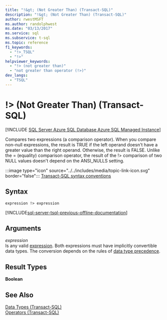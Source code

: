 ```yaml
---
title: "!&gt; (Not Greater Than) (Transact-SQL)"
description: "!&gt; (Not Greater Than) (Transact-SQL)"
author: rwestMSFT
ms.author: randolphwest
ms.date: "03/13/2017"
ms.service: sql
ms.subservice: t-sql
ms.topic: reference
f1_keywords:
  - "!>_TSQL"
  - "!>"
helpviewer_keywords:
  - "!> (not greater than)"
  - "not greater than operator (!>)"
dev_langs:
  - "TSQL"
---
```


# !&gt; (Not Greater Than) (Transact-SQL)

[!INCLUDE [SQL Server Azure SQL Database Azure SQL Managed Instance](../../includes/applies-to-version/sql-asdb-asdbmi.md)]

Compares two expressions (a comparison operator). When you compare non-null expressions, the result is TRUE if the left operand doesn't have a greater value than the right operand. Otherwise, the result is FALSE. Unlike the = (equality) comparison operator, the result of the !> comparison of two NULL values doesn't depend on the ANSI_NULLS setting.  
  
:::image type="icon" source="../../includes/media/topic-link-icon.svg" border="false"::: [Transact-SQL syntax conventions](../../t-sql/language-elements/transact-sql-syntax-conventions-transact-sql.md)  
  
## Syntax  
  
```syntaxsql 
expression !> expression  
```  
  
[!INCLUDE[sql-server-tsql-previous-offline-documentation](../../includes/sql-server-tsql-previous-offline-documentation.md)]

## Arguments
 *expression*  
 Is any valid [expression](../../t-sql/language-elements/expressions-transact-sql.md). Both expressions must have implicitly convertible data types. The conversion depends on the rules of [data type precedence](../../t-sql/data-types/data-type-precedence-transact-sql.md).  
  
## Result Types  
 **Boolean**  
  
## See Also  
 [Data Types &#40;Transact-SQL&#41;](../../t-sql/data-types/data-types-transact-sql.md)   
 [Operators &#40;Transact-SQL&#41;](../../t-sql/language-elements/operators-transact-sql.md)  
  
